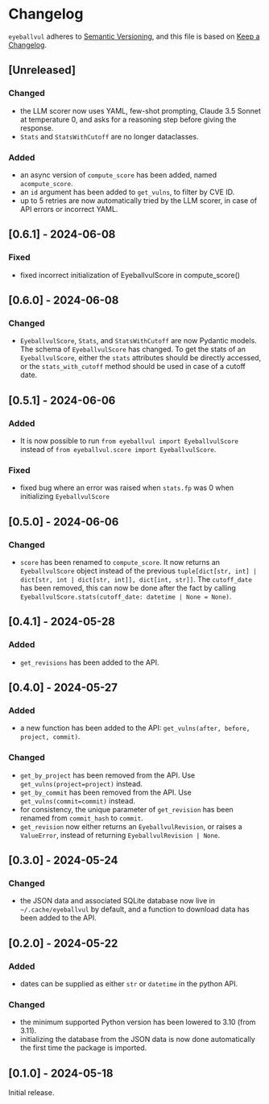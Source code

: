 # Changelog
`eyeballvul` adheres to [Semantic Versioning](https://semver.org/spec/v2.0.0.html), and this file is based on [Keep a Changelog](https://keepachangelog.com/en/1.0.0/).

## [Unreleased]
### Changed
- the LLM scorer now uses YAML, few-shot prompting, Claude 3.5 Sonnet at temperature 0, and asks for a reasoning step before giving the response.
- `Stats` and `StatsWithCutoff` are no longer dataclasses.

### Added
- an async version of `compute_score` has been added, named `acompute_score`.
- an `id` argument has been added to `get_vulns`, to filter by CVE ID.
- up to 5 retries are now automatically tried by the LLM scorer, in case of API errors or incorrect YAML.

## [0.6.1] - 2024-06-08
### Fixed
- fixed incorrect initialization of EyeballvulScore in compute_score()

## [0.6.0] - 2024-06-08
### Changed
- `EyeballvulScore`, `Stats`, and `StatsWithCutoff` are now Pydantic models. The schema of `EyeballvulScore` has changed. To get the stats of an `EyeballvulScore`, either the `stats` attributes should be directly accessed, or the `stats_with_cutoff` method should be used in case of a cutoff date.

## [0.5.1] - 2024-06-06
### Added
- It is now possible to run `from eyeballvul import EyeballvulScore` instead of `from eyeballvul.score import EyeballvulScore`.

### Fixed
- fixed bug where an error was raised when `stats.fp` was 0 when initializing `EyeballvulScore`

## [0.5.0] - 2024-06-06
### Changed
- `score` has been renamed to `compute_score`. It now returns an `EyeballvulScore` object instead of the previous `tuple[dict[str, int] | dict[str, int | dict[str, int]], dict[int, str]]`. The `cutoff_date` has been removed, this can now be done after the fact by calling `EyeballvulScore.stats(cutoff_date: datetime | None = None)`.

## [0.4.1] - 2024-05-28
### Added
- `get_revisions` has been added to the API.

## [0.4.0] - 2024-05-27
### Added
- a new function has been added to the API: `get_vulns(after, before, project, commit)`.

### Changed
- `get_by_project` has been removed from the API. Use `get_vulns(project=project)` instead.
- `get_by_commit` has been removed from the API. Use `get_vulns(commit=commit)` instead.
- for consistency, the unique parameter of `get_revision` has been renamed from `commit_hash` to `commit`.
- `get_revision` now either returns an `EyeballvulRevision`, or raises a `ValueError`, instead of returning `EyeballvulRevision | None`.

## [0.3.0] - 2024-05-24
### Changed
- the JSON data and associated SQLite database now live in `~/.cache/eyeballvul` by default, and a function to download data has been added to the API.

## [0.2.0] - 2024-05-22
### Added
- dates can be supplied as either `str` or `datetime` in the python API.

### Changed
- the minimum supported Python version has been lowered to 3.10 (from 3.11).
- initializing the database from the JSON data is now done automatically the first time the package is imported.

## [0.1.0] - 2024-05-18
Initial release.
